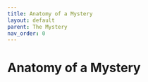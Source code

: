 ```yaml
---
title: Anatomy of a Mystery
layout: default
parent: The Mystery
nav_order: 0
---
```

# Anatomy of a Mystery
